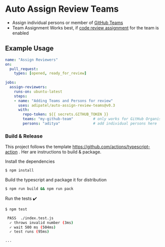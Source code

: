 
# Auto Assign Review Teams
- Assign individual persons or member of [GitHub Teams](https://help.github.com/en/github/setting-up-and-managing-organizations-and-teams/organizing-members-into-teams) 
- Team Assignment Works best, if [code review assignment](https://help.github.com/en/github/setting-up-and-managing-organizations-and-teams/managing-code-review-assignment-for-your-team) for the team is enabled

## Example Usage
```yaml
name: "Assign Reviewers"
on:  
  pull_request:
    types: [opened, ready_for_review]
     
jobs:
  assign-reviewers:
    runs-on: ubuntu-latest
    steps:
    - name: "Adding Teams and Persons for review"
      uses: adipatel/auto-assign-review-teams@v0.3
      with:
        repo-token: ${{ secrets.GITHUB_TOKEN }}
        teams: "my-github-team"         # only works for GitHub Organisation/Teams
        persons: "aditya"               # add individual persons here 
```

### Build & Release

This project follows the template https://github.com/actions/typescript-action . Her are instructions to build & package.

Install the dependencies  
```bash
$ npm install
```

Build the typescript and package it for distribution
```bash
$ npm run build && npm run pack
```

Run the tests :heavy_check_mark:  

```bash
$ npm test

 PASS  ./index.test.js
  ✓ throws invalid number (3ms)
  ✓ wait 500 ms (504ms)
  ✓ test runs (95ms)

...
```
